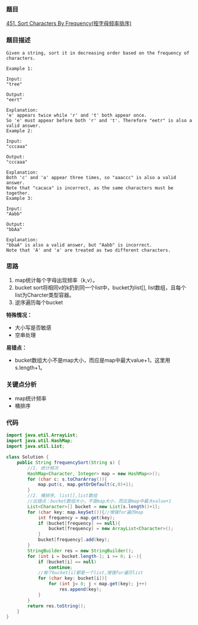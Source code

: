 ### 题目
[451. Sort Characters By Frequency(按字母频率排序)](https://leetcode.com/problems/sort-characters-by-frequency/)

### 题目描述
```
Given a string, sort it in decreasing order based on the frequency of characters.

Example 1:

Input:
"tree"

Output:
"eert"

Explanation:
'e' appears twice while 'r' and 't' both appear once.
So 'e' must appear before both 'r' and 't'. Therefore "eetr" is also a valid answer.
Example 2:

Input:
"cccaaa"

Output:
"cccaaa"

Explanation:
Both 'c' and 'a' appear three times, so "aaaccc" is also a valid answer.
Note that "cacaca" is incorrect, as the same characters must be together.
Example 3:

Input:
"Aabb"

Output:
"bbAa"

Explanation:
"bbaA" is also a valid answer, but "Aabb" is incorrect.
Note that 'A' and 'a' are treated as two different characters.
```

### 思路
1. map统计每个字母出现频率（k,v）。
2. bucket sort将相同v的k扔到同一个list中，bucket为list<Charcter>[], list数组，且每个list为Charcter类型容器。
3. 逆序遍历每个bucket

**特殊情况：**

* 大小写是否敏感
* 空串处理

**易错点：**

* bucket数组大小不是map大小，而应是map中最大value+1，这里用s.length+1。

### 关键点分析
* map统计频率
* 桶排序

### 代码
```java
import java.util.ArrayList;
import java.util.HashMap;
import java.util.List;

class Solution {
    public String frequencySort(String s) {
        //1. 统计频次
        HashMap<Character, Integer> map = new HashMap<>();
        for (char c: s.toCharArray()){
            map.put(c, map.getOrDefault(c,0)+1);
        }
        //2. 桶排序, list[],list数组
        //出错点：bucket数组大小，不是map大小，而应是map中最大value+1
        List<Character>[] bucket = new List[s.length()+1];
        for (char key: map.keySet()){//增强for遍历map
            int frequency = map.get(key);
            if (bucket[frequency] == null){
                bucket[frequency] = new ArrayList<Character>();
            }
            bucket[frequency].add(key);
        }
        StringBuilder res = new StringBuilder();
        for (int i = bucket.length-1; i >= 0; i--){
            if (bucket[i] == null)
                continue;
            //每个bucket[i]都是一个list,增强for遍历list
            for (char key: bucket[i]){
                for (int j= 0; j < map.get(key); j++)
                    res.append(key);
            }
        }
        return res.toString();
    }
}
```